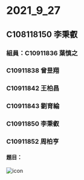 # 2021_9_27

## C108118150 李秉叡

### 組員：C10911836 葉慎之
### C10911838 曾昱翔
### C10911842 王柏昌
### C10911843 劉育綸
### C10911850 李秉叡
### C10911852 周柏亨

#### 題目：

![icon](https://cdn.discordapp.com/attachments/870473246896689172/890809051670278174/945883ae0015506a.jpg "蛤")
